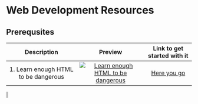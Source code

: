 # Web Development Resources

## Prerequsites

|                     Description                      |                                                                                                                          Preview                                                                                                                           |                                             Link to get started with it                                              |
| :--------------------------------------------------: | :--------------------------------------------------------------------------------------------------------------------------------------------------------------------------------------------------------------------------------------------------------: | :------------------------------------------------------------------------------------------------------------------: |
| 1. Learn enough HTML to be dangerous |                                <center> [![Learn enough HTML to be dangerous](https://i.ytimg.com/vi/jd0_UxUSTf4/mqdefault.jpg "Introduction to Linux")](https://www.learnenough.com/html-tutorial "Introduction to Linux") <center>                                 | [Here you go](https://www.learnenough.com/html-tutorial) |
|       